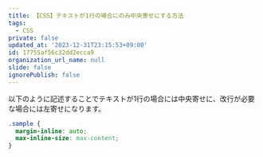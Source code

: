 ```yaml
---
title: 【CSS】テキストが1行の場合にのみ中央寄せにする方法
tags:
  - CSS
private: false
updated_at: '2023-12-31T23:15:53+09:00'
id: 17755af56c32dd2ecca9
organization_url_name: null
slide: false
ignorePublish: false
---
```

以下のように記述することでテキストが1行の場合には中央寄せに、改行が必要な場合には左寄せになります。

```css
.sample {
  margin-inline: auto;
  max-inline-size: max-content;
}
```
